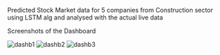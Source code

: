Predicted Stock Market data for 5 companies from Construction sector using LSTM alg and analysed with the actual live data

Screenshots of the Dashboard 

![dashb1](https://github.com/KARTHIKKM7/Financial-Analysis-Dashboard/assets/67194874/9196cb70-04b4-45e1-9819-a3059189370e)
![dashb2](https://github.com/KARTHIKKM7/Financial-Analysis-Dashboard/assets/67194874/7a918f3f-f177-4035-b85e-99832f4ef176)
![dashb3](https://github.com/KARTHIKKM7/Financial-Analysis-Dashboard/assets/67194874/9b040081-22cb-4140-9133-3beb478e8653)
